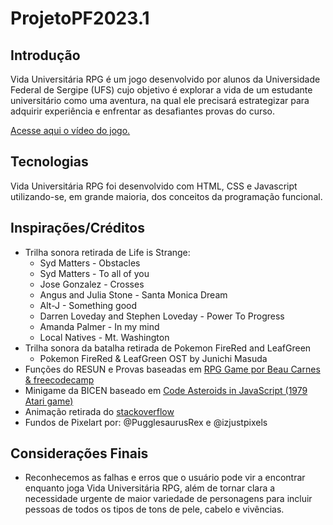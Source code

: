# ProjetoPF2023.1

## Introdução

Vida Universitária RPG é um jogo desenvolvido por alunos da Universidade Federal de Sergipe (UFS) cujo objetivo é explorar a vida de um estudante universitário como uma aventura, na qual ele precisará estrategizar para adquirir experiência e enfrentar as desafiantes provas do curso. 

[Acesse aqui o vídeo do jogo.](https://youtu.be/jnlD5qBYRsw)

## Tecnologias

Vida Universitária RPG foi desenvolvido com HTML, CSS e Javascript utilizando-se, em grande maioria, dos conceitos da programação funcional.

## Inspirações/Créditos

- Trilha sonora retirada de Life is Strange:
  - Syd Matters - Obstacles
  - Syd Matters - To all of you
  - Jose Gonzalez - Crosses
  - Angus and Julia Stone - Santa Monica Dream
  - Alt-J - Something good
  - Darren Loveday and Stephen Loveday - Power To Progress
  - Amanda Palmer - In my mind
  - Local Natives - Mt. Washington
- Trilha sonora da batalha retirada de Pokemon FireRed and LeafGreen
  - Pokemon FireRed & LeafGreen OST by Junichi Masuda
- Funções do RESUN e Provas baseadas em [RPG Game por Beau Carnes & freecodecamp](https://replit.com/@BeauCarnes/JavaScript-RPG#script.js)
- Minigame da BICEN baseado em [Code Asteroids in JavaScript (1979 Atari game)](https://youtu.be/H9CSWMxJx84?si=T2ghbnRl3JNYxFpI)
- Animação retirada do [stackoverflow](https://stackoverflow.com/questions/11679567/using-css-for-a-fade-in-effect-on-page-load)
- Fundos de Pixelart por: @PugglesaurusRex e @izjustpixels

## Considerações Finais

- Reconhecemos as falhas e erros que o usuário pode vir a encontrar enquanto joga Vida Universitária RPG, além de tornar clara a necessidade urgente de maior variedade de personagens para incluir pessoas de todos os tipos de tons de pele, cabelo e vivências.
